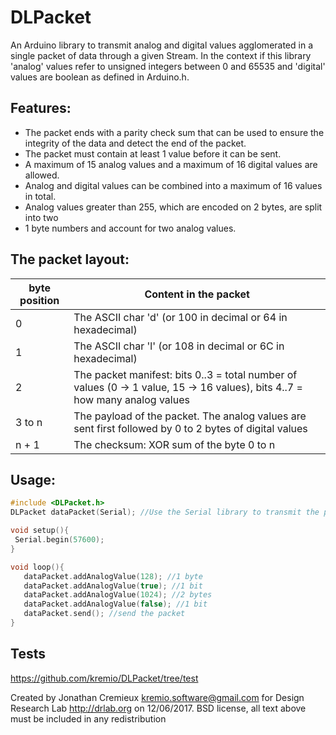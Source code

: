 # DLPacket
An Arduino library to transmit analog and digital values agglomerated in a single packet of data through a given Stream.
In the context if this library 'analog' values refer to unsigned integers between 0 and 65535 and 'digital' values are boolean as defined in Arduino.h.

## Features:
* The packet ends with a parity check sum that can be used to ensure the integrity of the data and detect the end of the packet.
* The packet must contain at least 1 value before it can be sent.
* A maximum of 15 analog values and a maximum of 16 digital values are allowed.
* Analog and digital values can be combined into a maximum of 16 values in total.
* Analog values greater than 255, which are encoded on 2 bytes, are split into two
* 1 byte numbers and account for two analog values.

## The packet layout:
byte position | Content in the packet
------------- | ---------------------
0 | The ASCII char 'd' (or 100 in decimal or 64 in hexadecimal)
1 | The ASCII char 'l' (or 108 in decimal or 6C in hexadecimal)
2 | The packet manifest: bits 0..3 = total number of values (0 -> 1 value, 15 -> 16 values), bits 4..7 = how many analog values
3 to n | The payload of the packet. The analog values are sent first followed by 0 to 2 bytes of digital values
n + 1 | The checksum: XOR sum of the byte 0 to n


## Usage:
 ```c
 #include <DLPacket.h>
 DLPacket dataPacket(Serial); //Use the Serial library to transmit the packets

 void setup(){
  Serial.begin(57600);
 }

 void loop(){
 	dataPacket.addAnalogValue(128); //1 byte
 	dataPacket.addAnalogValue(true); //1 bit
 	dataPacket.addAnalogValue(1024); //2 bytes
	dataPacket.addAnalogValue(false); //1 bit
	dataPacket.send(); //send the packet
 }
 ```
 
 ## Tests
 https://github.com/kremio/DLPacket/tree/test
 
Created by Jonathan Cremieux <kremio.software@gmail.com> for Design Research Lab http://drlab.org on 12/06/2017.
BSD license, all text above must be included in any redistribution
